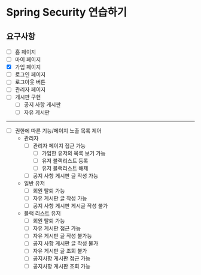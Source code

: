 # Spring Security 연습하기

## 요구사항
- [ ] 홈 페이지
- [ ] 마이 페이지
- [x] 가입 페이지
- [ ] 로그인 페이지
- [ ] 로그아웃 버튼
- [ ] 관리자 페이지
- [ ] 게시판 구현
    - [ ] 공지 사항 게시판
    - [ ] 자유 게시판

---
- [ ] 권한에 따른 기능/페이지 노출 목록 제어
    - 관리자
        - [ ] 관리자 페이지 접근 가능
            - [ ] 가입한 유저의 목록 보기 가능
            - [ ] 유저 블랙리스트 등록
            - [ ] 유저 블랙리스트 해제
        - [ ] 공지 사항 게시판 글 작성 가능
    
    - 일반 유저
        - [ ] 회원 탈퇴 가능
        - [ ] 자유 게시판 글 작성 가능
        - [ ] 공지 사항 게시판 게시글 작성 불가
     
    - 블랙 리스트 유저
        - [ ] 회원 탈퇴 가능
        - [ ] 자유 게시판 접근 가능 
        - [ ] 자유 게시판 글 작성 불가능 
        - [ ] 공지 사항 게시판 글 작성 불가
        - [ ] 자유 게시판 글 조회 불가
        - [ ] 공지사항 게시판 접근 가능
        - [ ] 공지사항 게시판 조회 가능
